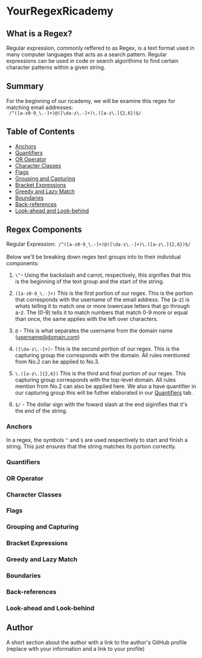 # YourRegexRicademy

## What is a Regex?
Regular expression, commonly reffered to as Regex, is a text format used in many computer languages that acts as a search pattern. Regular expressions can be used in code or search algorithims to find certain character patterns within a given string.

## Summary

For the beginning of our ricademy, we will be examine this regex for matching email addresses: <br>
` /^([a-z0-9_\.-]+)@([\da-z\.-]+)\.([a-z\.]{2,6})$/`

## Table of Contents

- [Anchors](#anchors)
- [Quantifiers](#quantifiers)
- [OR Operator](#or-operator)
- [Character Classes](#character-classes)
- [Flags](#flags)
- [Grouping and Capturing](#grouping-and-capturing)
- [Bracket Expressions](#bracket-expressions)
- [Greedy and Lazy Match](#greedy-and-lazy-match)
- [Boundaries](#boundaries)
- [Back-references](#back-references)
- [Look-ahead and Look-behind](#look-ahead-and-look-behind)

## Regex Components

Regular Expression:` /^([a-z0-9_\.-]+)@([\da-z\.-]+)\.([a-z\.]{2,6})$/`
<br> 
<br>
Below we'll be breaking down regex text groups into to their individual components:

1. `\^`- Using the backslash and carrot, respectively, this signifies that this is the beginning of the text group and the start of the string.

2. `([a-z0-9_\.-]+)` This is the first portion of our regex. This is the portion that corresponds with the username of the email address. The (a-z) is whats telling it to match one or more lowercase letters that go through a-z. The (0-9) tells it to match numbers that match 0-9 more or equal than once, the same applies with the left over characters.

3. `@` - This is what separates the username from the domain name (username@domain.com)

4. `([\da-z\.-]+)`- This is the second portion of our regex. This is the capturing group the corresponds with the domain. All rules mentioned from No.2 can be applied to No.3.

5. `\.([a-z\.]{2,6})` This is the third and final portion of our regex. This capturing group corresponds with the top-level domain. All rules mention from No.2 can also be applied here. We also a have quantifier in our capturing group this will be futher elaborated in our [Quantifiers](#quantifiers) tab.

6. `$/` - The dollar sign with the foward slash at the end siginifies that it's the end of the string.

### Anchors

In a regex, the symbols `^` and `$` are used respectively to start and finish a string. This just ensures that the string matches its portion correctly.
### Quantifiers

### OR Operator

### Character Classes

### Flags

### Grouping and Capturing

### Bracket Expressions

### Greedy and Lazy Match

### Boundaries

### Back-references

### Look-ahead and Look-behind

## Author

A short section about the author with a link to the author's GitHub profile (replace with your information and a link to your profile)
